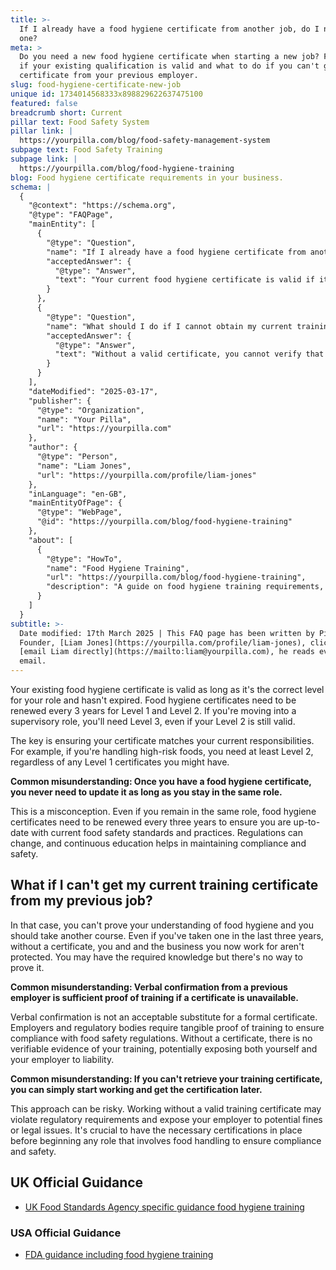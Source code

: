 ```yaml
---
title: >-
  If I already have a food hygiene certificate from another job, do I need a new
  one?
meta: >
  Do you need a new food hygiene certificate when starting a new job? Find out
  if your existing qualification is valid and what to do if you can't get your
  certificate from your previous employer.
slug: food-hygiene-certificate-new-job
unique id: 1734014568333x898829622637475100
featured: false
breadcrumb short: Current
pillar text: Food Safety System
pillar link: |
  https://yourpilla.com/blog/food-safety-management-system
subpage text: Food Safety Training
subpage link: |
  https://yourpilla.com/blog/food-hygiene-training
blog: Food hygiene certificate requirements in your business.
schema: |
  {
    "@context": "https://schema.org",
    "@type": "FAQPage",
    "mainEntity": [
      {
        "@type": "Question",
        "name": "If I already have a food hygiene certificate from another job, do I need a new one?",
        "acceptedAnswer": {
          "@type": "Answer",
          "text": "Your current food hygiene certificate is valid if it is the appropriate level for your role and has not expired. Level 1 and Level 2 certificates require renewal every three years, and if you move into a supervisory role, a Level 3 certification is necessary regardless of an existing Level 2 certificate. It is important that the certificate corresponds to your current responsibilities, such as needing Level 2 for handling high-risk foods."
        }
      },
      {
        "@type": "Question",
        "name": "What should I do if I cannot obtain my current training certificate from my previous job?",
        "acceptedAnswer": {
          "@type": "Answer",
          "text": "Without a valid certificate, you cannot verify that you have completed the required food hygiene training. It is advisable to enrol in a new course to secure formal certification, ensuring both your protection and that of your employer by meeting regulatory requirements."
        }
      }
    ],
    "dateModified": "2025-03-17",
    "publisher": {
      "@type": "Organization",
      "name": "Your Pilla",
      "url": "https://yourpilla.com"
    },
    "author": {
      "@type": "Person",
      "name": "Liam Jones",
      "url": "https://yourpilla.com/profile/liam-jones"
    },
    "inLanguage": "en-GB",
    "mainEntityOfPage": {
      "@type": "WebPage",
      "@id": "https://yourpilla.com/blog/food-hygiene-training"
    },
    "about": [
      {
        "@type": "HowTo",
        "name": "Food Hygiene Training",
        "url": "https://yourpilla.com/blog/food-hygiene-training",
        "description": "A guide on food hygiene training requirements, including what certification levels are needed for different roles in a food business."
      }
    ]
  }
subtitle: >-
  Date modified: 17th March 2025 | This FAQ page has been written by Pilla
  Founder, [Liam Jones](https://yourpilla.com/profile/liam-jones), click to
  [email Liam directly](https://mailto:liam@yourpilla.com), he reads every
  email.
---
```

Your existing food hygiene certificate is valid as long as it's the correct level for your role and hasn't expired. Food hygiene certificates need to be renewed every 3 years for Level 1 and Level 2. If you're moving into a supervisory role, you'll need Level 3, even if your Level 2 is still valid.

The key is ensuring your certificate matches your current responsibilities. For example, if you're handling high-risk foods, you need at least Level 2, regardless of any Level 1 certificates you might have.

**Common misunderstanding: Once you have a food hygiene certificate, you never need to update it as long as you stay in the same role.**

This is a misconception. Even if you remain in the same role, food hygiene certificates need to be renewed every three years to ensure you are up-to-date with current food safety standards and practices. Regulations can change, and continuous education helps in maintaining compliance and safety.

## What if I can't get my current training certificate from my previous job?

In that case, you can't prove your understanding of food hygiene and you should take another course. Even if you've taken one in the last three years, without a certificate, you and and the business you now work for aren't protected. You may have the required knowledge but there's no way to prove it.

**Common misunderstanding: Verbal confirmation from a previous employer is sufficient proof of training if a certificate is unavailable.**

Verbal confirmation is not an acceptable substitute for a formal certificate. Employers and regulatory bodies require tangible proof of training to ensure compliance with food safety regulations. Without a certificate, there is no verifiable evidence of your training, potentially exposing both yourself and your employer to liability.

**Common misunderstanding: If you can't retrieve your training certificate, you can simply start working and get the certification later.**

This approach can be risky. Working without a valid training certificate may violate regulatory requirements and expose your employer to potential fines or legal issues. It's crucial to have the necessary certifications in place before beginning any role that involves food handling to ensure compliance and safety.

## UK Official Guidance

-   [UK Food Standards Agency specific guidance food hygiene training](https://www.food.gov.uk/business-guidance/food-hygiene-for-your-business?utm_source=chatgpt.com)
    

### USA Official Guidance

-   [FDA guidance including food hygiene training](https://www.fda.gov/food/retail-food-protection/retail-food-industryregulatory-assistance-training)
